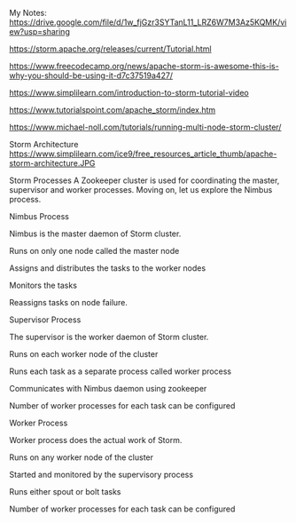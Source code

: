 My Notes:
https://drive.google.com/file/d/1w_fjGzr3SYTanL11_LRZ6W7M3Az5KQMK/view?usp=sharing

https://storm.apache.org/releases/current/Tutorial.html

https://www.freecodecamp.org/news/apache-storm-is-awesome-this-is-why-you-should-be-using-it-d7c37519a427/

https://www.simplilearn.com/introduction-to-storm-tutorial-video

https://www.tutorialspoint.com/apache_storm/index.htm

https://www.michael-noll.com/tutorials/running-multi-node-storm-cluster/




Storm Architecture
https://www.simplilearn.com/ice9/free_resources_article_thumb/apache-storm-architecture.JPG


Storm Processes
A Zookeeper cluster is used for coordinating the master, supervisor and worker processes. Moving on, let us explore the Nimbus process.

Nimbus Process

Nimbus is the master daemon of Storm cluster.

Runs on only one node called the master node

Assigns and distributes the tasks to the worker nodes

Monitors the tasks

Reassigns tasks on node failure.

Supervisor Process

The supervisor is the worker daemon of Storm cluster.

Runs on each worker node of the cluster

Runs each task as a separate process called worker process

Communicates with Nimbus daemon using zookeeper

Number of worker processes for each task can be configured

Worker Process

Worker process does the actual work of Storm.

Runs on any worker node of the cluster

Started and monitored by the supervisory process

Runs either spout or bolt tasks

Number of worker processes for each task can be configured
